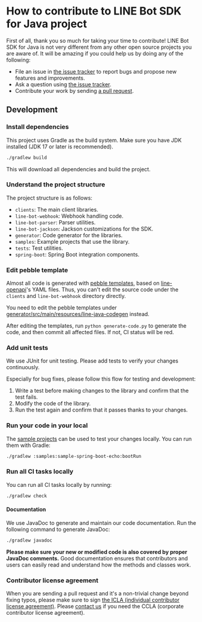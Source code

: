# How to contribute to LINE Bot SDK for Java project

First of all, thank you so much for taking your time to contribute! LINE Bot SDK for Java is not very different from any other open
source projects you are aware of. It will be amazing if you could help us by doing any of the following:

- File an issue in [the issue tracker](https://github.com/line/line-bot-sdk-java/issues) to report bugs and propose new features and
  improvements.
- Ask a question using [the issue tracker](https://github.com/line/line-bot-sdk-java/issues).
- Contribute your work by sending [a pull request](https://github.com/line/line-bot-sdk-java/pulls).

## Development

### Install dependencies

This project uses Gradle as the build system. Make sure you have JDK installed (JDK 17 or later is recommended).

```bash
./gradlew build
```

This will download all dependencies and build the project.

### Understand the project structure

The project structure is as follows:
- `clients`: The main client libraries.
- `line-bot-webhook`: Webhook handling code.
- `line-bot-parser`: Parser utilities.
- `line-bot-jackson`: Jackson customizations for the SDK.
- `generator`: Code generator for the libraries.
- `samples`: Example projects that use the library.
- `tests`: Test utilities.
- `spring-boot`: Spring Boot integration components.

### Edit pebble template

Almost all code is generated with [pebble templates](https://pebbletemplates.io/), based on [line-openapi](https://github.com/line/line-openapi)'s YAML files.
Thus, you can't edit the source code under the `clients` and `line-bot-webhook` directory directly.

You need to edit the pebble templates under [generator/src/main/resources/line-java-codegen](generator/src/main/resources/line-java-codegen) instead.

After editing the templates, run `python generate-code.py` to generate the code, and then commit all affected files.
If not, CI status will be red.

### Add unit tests

We use JUnit for unit testing. Please add tests to verify your changes continuously.

Especially for bug fixes, please follow this flow for testing and development:
1. Write a test before making changes to the library and confirm that the test fails.
2. Modify the code of the library.
3. Run the test again and confirm that it passes thanks to your changes.

### Run your code in your local

The [sample projects](samples/) can be used to test your changes locally. You can run them with Gradle:

```bash
./gradlew :samples:sample-spring-boot-echo:bootRun
```

### Run all CI tasks locally

You can run all CI tasks locally by running:

```bash
./gradlew check
```

#### Documentation

We use JavaDoc to generate and maintain our code documentation.
Run the following command to generate JavaDoc:

```bash
./gradlew javadoc
```

**Please make sure your new or modified code is also covered by proper JavaDoc comments.**
Good documentation ensures that contributors and users can easily read and understand how the methods and classes work.

### Contributor license agreement

When you are sending a pull request and it's a non-trivial change beyond fixing typos, please make sure to sign
[the ICLA (individual contributor license agreement)](https://cla-assistant.io/line/line-bot-sdk-java). Please
[contact us](mailto:dl_oss_dev@linecorp.com) if you need the CCLA (corporate contributor license agreement).

